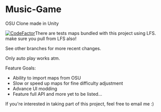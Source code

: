 # Music-Game
OSU Clone made in Unity

<a style="float: left" href="https://www.codefactor.io/repository/github/acoop133/rhythm-unity"><img src="https://www.codefactor.io/repository/github/acoop133/rhythm-unity/badge" alt="CodeFactor" /></a>

There are tests maps bundled with this project using LFS. make sure you pull from LFS also!


See other branches for more recent changes.

Only auto play works atm.

Feature Goals:

* Ability to import maps from OSU
* Slow or speed up maps for fine difficulty adjustment
* Advance UI modding
* Feature full API
and more yet to be listed...

If you're interested in taking part of this project, feel free to email me :)

